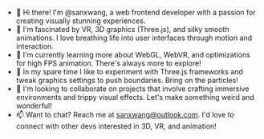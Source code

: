 - 👋 Hi there! I'm @sanxwang, a web frontend developer with a passion for creating visually stunning experiences. 
- 👀 I'm fascinated by VR, 3D graphics (Three.js), and silky smooth animations. I love breathing life into user interfaces through motion and interaction.
- 🌱 I'm currently learning more about WebGL, WebVR, and optimizations for high FPS animation. There's always more to explore!
- 🎨 In my spare time I like to experiment with Three.js frameworks and tweak graphics settings to push boundaries. Bring on the particles!
- 💞️ I'm looking to collaborate on projects that involve crafting immersive environments and trippy visual effects. Let's make something weird and wonderful!
- 📫 Want to chat? Reach me at sanxwang@outlook.com. I'd love to connect with other devs interested in 3D, VR, and animation!
